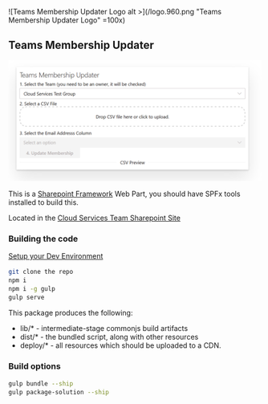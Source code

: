 <style>
img[alt$=">"] {
  float:right;
}
</style>


![Teams Membership Updater Logo alt >](/logo.960.png "Teams Membership Updater Logo" =100x)

## Teams Membership Updater

![Preview](Screenshot-2020-05-01.png "Preview")

This is a [Sharepoint Framework](https://docs.microsoft.com/en-us/sharepoint/dev/spfx/sharepoint-framework-overview) Web Part, you should have SPFx tools installed to build this.

Located in the [Cloud Services Team Sharepoint Site](https://cf.sharepoint.com/sites/cloudservicesteam/SitePages/Teams-Membership-Updater.aspx)


### Building the code

[Setup your Dev Environment](https://docs.microsoft.com/en-us/sharepoint/dev/spfx/set-up-your-development-environment)

```bash
git clone the repo
npm i
npm i -g gulp
gulp serve
```

This package produces the following:

* lib/* - intermediate-stage commonjs build artifacts
* dist/* - the bundled script, along with other resources
* deploy/* - all resources which should be uploaded to a CDN.

### Build options

```bash
gulp bundle --ship
gulp package-solution --ship
```
